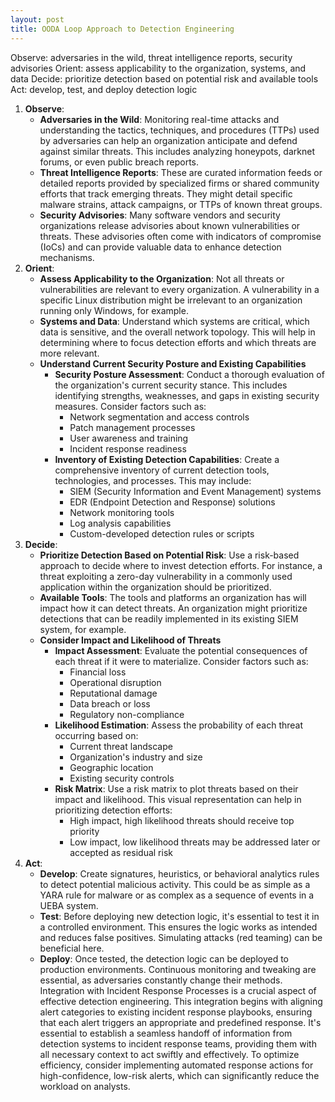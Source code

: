 ```yaml
---
layout: post
title: OODA Loop Approach to Detection Engineering
---
```


Observe: adversaries in the wild, threat intelligence reports, security advisories
Orient: assess applicability to the organization, systems, and data
Decide: prioritize detection based on potential risk and available tools
Act: develop, test, and deploy detection logic

1. **Observe**:
    - **Adversaries in the Wild**: Monitoring real-time attacks and understanding the tactics, techniques, and procedures (TTPs) used by adversaries can help an organization anticipate and defend against similar threats. This includes analyzing honeypots, darknet forums, or even public breach reports.
    - **Threat Intelligence Reports**: These are curated information feeds or detailed reports provided by specialized firms or shared community efforts that track emerging threats. They might detail specific malware strains, attack campaigns, or TTPs of known threat groups.
    - **Security Advisories**: Many software vendors and security organizations release advisories about known vulnerabilities or threats. These advisories often come with indicators of compromise (IoCs) and can provide valuable data to enhance detection mechanisms.
2. **Orient**:
    - **Assess Applicability to the Organization**: Not all threats or vulnerabilities are relevant to every organization. A vulnerability in a specific Linux distribution might be irrelevant to an organization running only Windows, for example.
    - **Systems and Data**: Understand which systems are critical, which data is sensitive, and the overall network topology. This will help in determining where to focus detection efforts and which threats are more relevant.
    - **Understand Current Security Posture and Existing Capabilities**
        - **Security Posture Assessment**: Conduct a thorough evaluation of the organization's current security stance. This includes identifying strengths, weaknesses, and gaps in existing security measures. Consider factors such as:
            - Network segmentation and access controls
            - Patch management processes
            - User awareness and training
            - Incident response readiness
        - **Inventory of Existing Detection Capabilities**: Create a comprehensive inventory of current detection tools, technologies, and processes. This may include:
            - SIEM (Security Information and Event Management) systems
            - EDR (Endpoint Detection and Response) solutions
            - Network monitoring tools
            - Log analysis capabilities
            - Custom-developed detection rules or scripts
3. **Decide**:
    - **Prioritize Detection Based on Potential Risk**: Use a risk-based approach to decide where to invest detection efforts. For instance, a threat exploiting a zero-day vulnerability in a commonly used application within the organization should be prioritized.
    - **Available Tools**: The tools and platforms an organization has will impact how it can detect threats. An organization might prioritize detections that can be readily implemented in its existing SIEM system, for example.
    - **Consider Impact and Likelihood of Threats**
        - **Impact Assessment**: Evaluate the potential consequences of each threat if it were to materialize. Consider factors such as:
            - Financial loss
            - Operational disruption
            - Reputational damage
            - Data breach or loss
            - Regulatory non-compliance
        - **Likelihood Estimation**: Assess the probability of each threat occurring based on:
            - Current threat landscape
            - Organization's industry and size
            - Geographic location
            - Existing security controls
        - **Risk Matrix**: Use a risk matrix to plot threats based on their impact and likelihood. This visual representation can help in prioritizing detection efforts:
            - High impact, high likelihood threats should receive top priority
            - Low impact, low likelihood threats may be addressed later or accepted as residual risk
4. **Act**:
    - **Develop**: Create signatures, heuristics, or behavioral analytics rules to detect potential malicious activity. This could be as simple as a YARA rule for malware or as complex as a sequence of events in a UEBA system.
    - **Test**: Before deploying new detection logic, it's essential to test it in a controlled environment. This ensures the logic works as intended and reduces false positives. Simulating attacks (red teaming) can be beneficial here.
    - **Deploy**: Once tested, the detection logic can be deployed to production environments. Continuous monitoring and tweaking are essential, as adversaries constantly change their methods. Integration with Incident Response Processes is a crucial aspect of effective detection engineering. This integration begins with aligning alert categories to existing incident response playbooks, ensuring that each alert triggers an appropriate and predefined response. It's essential to establish a seamless handoff of information from detection systems to incident response teams, providing them with all necessary context to act swiftly and effectively. To optimize efficiency, consider implementing automated response actions for high-confidence, low-risk alerts, which can significantly reduce the workload on analysts.